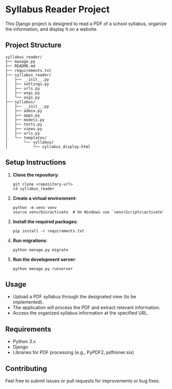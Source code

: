 # Syllabus Reader Project

This Django project is designed to read a PDF of a school syllabus, organize the information, and display it on a website. 

## Project Structure

```
syllabus_reader/
├── manage.py
├── README.md
├── requirements.txt
├── syllabus_reader/
│   ├── __init__.py
│   ├── settings.py
│   ├── urls.py
│   ├── wsgi.py
│   └── asgi.py
├── syllabus/
│   ├── __init__.py
│   ├── admin.py
│   ├── apps.py
│   ├── models.py
│   ├── tests.py
│   ├── views.py
│   ├── urls.py
│   └── templates/
│       └── syllabus/
│           └── syllabus_display.html
```

## Setup Instructions

1. **Clone the repository**:
   ```
   git clone <repository-url>
   cd syllabus_reader
   ```

2. **Create a virtual environment**:
   ```
   python -m venv venv
   source venv/bin/activate  # On Windows use `venv\Scripts\activate`
   ```

3. **Install the required packages**:
   ```
   pip install -r requirements.txt
   ```

4. **Run migrations**:
   ```
   python manage.py migrate
   ```

5. **Run the development server**:
   ```
   python manage.py runserver
   ```

## Usage

- Upload a PDF syllabus through the designated view (to be implemented).
- The application will process the PDF and extract relevant information.
- Access the organized syllabus information at the specified URL.

## Requirements

- Python 3.x
- Django
- Libraries for PDF processing (e.g., PyPDF2, pdfminer.six)

## Contributing

Feel free to submit issues or pull requests for improvements or bug fixes.